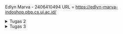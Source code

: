 Edlyn Marva - 2406410494
URL = https://edlyn-marva-indoshop.pbp.cs.ui.ac.id/



<p>
<details>
<summary>Tugas 2</summary>


1. penjelasan implementasi checklist secara step-by-step
    1) membuat direktori lokal dengan nama indo-shop
    2) pertama, saya membuat virtual environment dengan menjalankan perintah python -m venv env
    3) mengaktifkan virtual environment dengan perintah env\Scripts\activate
    4) membuat berkas requirements.txt yang berisi beberapa library termasuk django
    5) melakukan instalasi dengan menjalankan perintah pip install -r requirements.txt
    6) membuat proyek Django dengan perintah django-admin startproject indo_shop
   

    7) untuk membuat app main jalankan perintah python manage.py startapp main
    8) kemudian daftarkan aplikasi main di dalam berkas settings.py bagian INSTALLED_APPS
    9) kemudian, pada models.py saya membuat model dengan nama product yang berisi atribut yang telah ditentukan. saya juga menambahkan method __str__ yang mengembalikan nama produk
    10) pada views.py saya membuat fungsi show_main yang berisi dictionary context. fungsi ini mengembalikan request HTTP yang dikirim pengguna, berkas template (main.html) untuk me-render tampilan, dan dictionary context.
    11) buat main/templates/main.html. kemudian saya melakukan penyesuaian tampilan untuk menampilkan nilai yang diterima dari show_main

    12) buat main/urls.py kemudian import show_main dari main/views dan tambahkan daftar aturan URL sehingga ketika user membuka alamat url, Django akan jalankan fungsi show_main. Rute ini dinamakan show_main --> path('', show_main, name='show_main')
    13) setelah itu, untuk melakukan routing di level proyek perlu dilakukan penyesuaian di indo_shop/urls.py. Impor pola rute dari aplikasi main dengan menambahkan path('', include('main.urls')) dalam list urlpatterns
    14) untuk melakukan deployment, saya membuat projek baru di PWS. mengisi kredensial database, dan memasukkan link projek pws ke settings.py
    15) setelah itu saya mengirim perubahan kode dari komputer ke server git PWS

2.  bagan : https://drive.google.com/file/d/1vI4FYW-tt3X2YnKFDUs7_8o-a367fPv3/view?usp=sharing
    1) User mengakses aplikasi lewat browser → misalnya http://localhost:8000/home.
    2) Web server (saat development biasanya pakai server bawaan Django dengan python manage.py runserver) menerima request itu.
    3) Server tersebut lalu meneruskan request ke Django framework, lewat sistem URL routing (urls.py) untuk mencari view yang sesuai.
    4) View memproses request (bisa akses models, jalankan logika, dll.) dan menghasilkan konteks data dari view. 
    5) Mesin ini kemudian merender template HTML yang sesuai 
    5) Response dikirim kembali ke user lewat server.

3. Di project ini, settings.py penting karena berfungsi sebagai pusat konfigurasi Django yang mengatur jalannya aplikasi main, mulai dari mendaftarkannya di INSTALLED_APPS, mengatur environment lewat .env (misalnya PRODUCTION=False untuk development), menyimpan pengaturan keamanan seperti SECRET_KEY dan DEBUG, hingga koneksi ke database, static files, serta template. Tanpa settings.py, project tidak akan tahu aplikasi mana yang aktif, bagaimana cara terhubung ke database, atau mode apa yang sedang dijalankan.

4. pada saat makemigrations, django mengecek perubahan pada models dan membuat file baru yang mencatat perubahan pada database. setelah terbuat, perintah migrate akan mengecek berkas perubahan kemudian mengekusi database sehingga tabel/kolom terbentuk di database sesuai model. Kedua perintah ini dijalankan supaya kode model di models.py sinkron dengan database nyata

5. menurut saya Django layak dijadikan landasan dalam pembelajaran pengembangan perangkat lunak karena framework ini menawarkan ekosistem yang menyeluruh dan terintegrasi melalui filosofi “batteries-included”, sehingga berbagai kebutuhan fundamental—mulai dari manajemen basis data, autentikasi, hingga user admin tersedia secara bawaan dan siap digunakan. Dengan arsitektur Model-View-Template (MVT) yang jelas, Django mendorong penggunaan kode yang terstruktur, serta penerapan prinsip Don’t Repeat Yourself (DRY) yang krusial dalam membangun sistem berskala besar. Selain itu, keamanan yang terjamin melalui perlindungan default terhadap serangan umum, ditambah dengan besarnya komunitas global yang juga menggunakan Django, menjadikan ini tidak hanya efisien untuk mempercepat proses pengembangan, tetapi juga relevan sebagai kerangka konseptual dalam memahami praktik terbaik industri perangkat lunak.

6. Menurut saya, tutorial 1 kemarin sudah sangat baik. Setiap command yang saya tidak pahami dapat saya pelajari lebih lanjut dengan saangat mudah karena asdos memberikan keterangan yang mudah dimengerti untuk setiap bagiannya. Selain itu, petunjuk mengenai apa yang harus dilakukan sudah disusun dengan sangat baik sehingga mudah diikuti
    

</details>
<details>
    <summary> Tugas 3</summary>
    
1. Kita memerlukan data delivery dalam pengimplementasian sebuah platform karena platform modern biasanya memisahkan tampilan depan (frontend) seperti website atau aplikasi mobile, dengan logika dan penyimpanan data di belakang (backend). Data delivery berfungsi sebagai jembatan yang menghubungkan kedua bagian ini, memungkinkan mereka untuk saling berkomunikasi dengan bertukar data terstruktur seperti JSON atau XML.

2. Saya pribadi lebih menyukai JSON  karena formatnya sederhana, mudah dibaca. Sintaksnya sederhana tanpa tag pembuka-penutup panjang sehingga ukuran data lebih kecil, sedangkan XML lebih panjang dan rumit sehingga kini jarang dipakai kecuali untuk dokumen atau sistem lama. Json juga lebih cepat di parsing. Hal ini juga yang membuat JSON lebih populer

3. is_valid() pada form Django memeriksa apakah data yang dikirim sesuai aturan field dan validator di form, sekaligus menjalankan proses cleaning. Kita membutuhkannya agar hanya data yang sudah lolos pengecekan (misal  panjang url, format angka ) yang diproses atau disimpan ke database. Kita membutuhkannya untuk mmastikan data yang disimpan ke database konsisten dan mematuhi aturan bisnilogic yang telah ditetapkan

4. Kita membutuhkan csrf_token untuk melindungi form dan request POST kita dari serangan Cross-Site Request Forgery (CSRF). CSRF adalah serangan dimana seorang penyerang menipu korban (yang sudah login) untuk melakukan sebuah tindakan (request) di website target tanpa sepengetahuan korban. Jika form Django tidak menyertakan csrf_token, server akan menolak request POST tersebut karena server membandingkan token yang dikirim dengan token yang disimpan di server. 

5. Berikut langkah yang saya lakukan

    1) pertama saya membuat file base.html pada direktori template root sebagai kerangka layout utama 
    2) kemudian main/forms.py saya membuat class ProductForm untuk membuat Product baru. Di sini saya membuat fields yang perlu diisi oleh user seperti name, price dll.
    3) saya membuat template create_product.html yang  mengextends base.html dan akan generate{% csrf_token %} random. Template ini akan menampilkan ProductForm 
    4) forms tadi diimpor ke views dan saya membuat function create_product yang mengembalikan dict berisi ProductForm dan akan menmpilkannya di create_product.html.
    5) impor function ke main/urls.py dan menambahkan URL ke dalan urlpatterns
    6) Setelah itu saya membuat function show_product di views.py yang akan menampilkan detail produk apabila ditemukan di product_detail.html
    7) kemudian saya mengimpor function tersebut ke urls.py dan menambahkan path URL ke variable urlpatterns
    8) pada berkas views.py saya menambahkan 4 fungsi baru yaitu show_xml, show_json, show_xml_by_id, show_json_by_id yang masing masing sesuai namanya akan mengambil  object Product di database (di filter sesuai uuid apabila show by id) kemudian format objek diubah menjadi xml/json sesuai request dan mengirim string xml ataupun json ke browser klien sehingga tidak dikenali sebagai html biasa
    9) selain itu pada fungsi show_xml_by_id & show_json_by_id saya menambahkan try and except yang akan menghandle apabila tidak ditemukan objek yang memiliki uuid yang di request
    10) untuk melakukan routing saya mengimpor function yang sudah dibuat pada views.py ke ,main/urls.py 
    11) setelah itu saya menambahkan path URL ke dalam urlpatterns untuk mengakses fungsi yang sudah diimpor tadi





</details>
</p>
